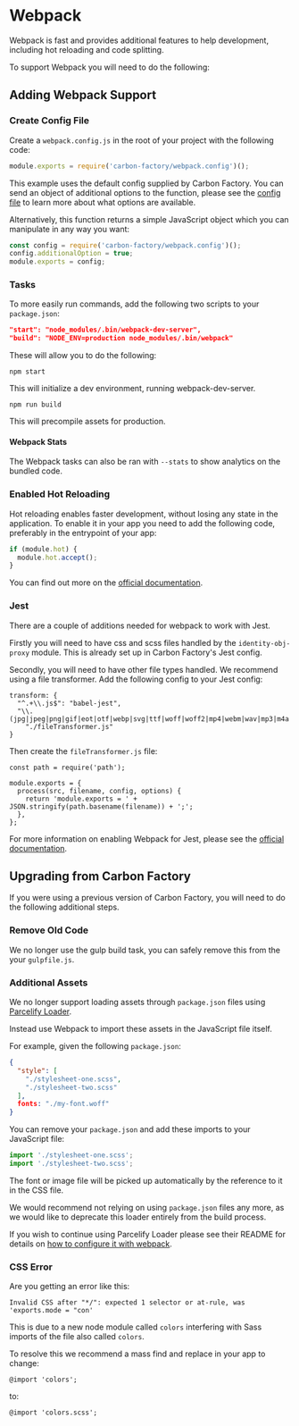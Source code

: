 # Webpack

Webpack is fast and provides additional features to help development, including hot reloading and code splitting.

To support Webpack you will need to do the following:

## Adding Webpack Support

### Create Config File

Create a `webpack.config.js` in the root of your project with the following code:

```js
module.exports = require('carbon-factory/webpack.config')();
```

This example uses the default config supplied by Carbon Factory. You can send an object of additional options to the function, please see the [config file](../webpack.config.js) to learn more about what options are available.

Alternatively, this function returns a simple JavaScript object which you can manipulate in any way you want:

```js
const config = require('carbon-factory/webpack.config')();
config.additionalOption = true;
module.exports = config;
```

### Tasks

To more easily run commands, add the following two scripts to your `package.json`:

```json
"start": "node_modules/.bin/webpack-dev-server",
"build": "NODE_ENV=production node_modules/.bin/webpack"
```

These will allow you to do the following:

```
npm start
```

This will initialize a dev environment, running webpack-dev-server.

```
npm run build
```

This will precompile assets for production.

#### Webpack Stats

The Webpack tasks can also be ran with `--stats` to show analytics on the bundled code.

### Enabled Hot Reloading

Hot reloading enables faster development, without losing any state in the application. To enable it in your app you need to add the following code, preferably in the entrypoint of your app:

```js
if (module.hot) {
  module.hot.accept();
}
```

You can find out more on the [official documentation](https://webpack.js.org/guides/hot-module-replacement/).

### Jest

There are a couple of additions needed for webpack to work with Jest.

Firstly you will need to have css and scss files handled by the `identity-obj-proxy` module. This is already set up in Carbon Factory's Jest config.

Secondly, you will need to have other file types handled. We recommend using a file transformer. Add the following config to your Jest config:

```
transform: {
  "^.+\\.js$": "babel-jest",
  "\\.(jpg|jpeg|png|gif|eot|otf|webp|svg|ttf|woff|woff2|mp4|webm|wav|mp3|m4a|aac|oga)$":
    "./fileTransformer.js"
}
```

Then create the `fileTransformer.js` file:

```
const path = require('path');

module.exports = {
  process(src, filename, config, options) {
    return 'module.exports = ' + JSON.stringify(path.basename(filename)) + ';';
  },
};
```

For more information on enabling Webpack for Jest, please see the [official documentation](https://facebook.github.io/jest/docs/en/webpack.html).

## Upgrading from Carbon Factory

If you were using a previous version of Carbon Factory, you will need to do the following additional steps.

### Remove Old Code

We no longer use the gulp build task, you can safely remove this from the your `gulpfile.js`.

### Additional Assets

We no longer support loading assets through `package.json` files using [Parcelify Loader](https://www.npmjs.com/package/parcelify-loader).

Instead use Webpack to import these assets in the JavaScript file itself.

For example, given the following `package.json`:

```json
{
  "style": [
    "./stylesheet-one.scss",
    "./stylesheet-two.scss"
  ],
  fonts: "./my-font.woff"
}
```

You can remove your `package.json` and add these imports to your JavaScript file:

```js
import './stylesheet-one.scss';
import './stylesheet-two.scss';
```

The font or image file will be picked up automatically by the reference to it in the CSS file.

We would recommend not relying on using `package.json` files any more, as we would like to deprecate this loader entirely from the build process.

If you wish to continue using Parcelify Loader please see their README for details on [how to configure it with webpack](https://github.com/g-aigner/parcelify-loader#parcelify-loader-1). 

### CSS Error

Are you getting an error like this:

```
Invalid CSS after "*/": expected 1 selector or at-rule, was 'exports.mode = "con'
```

This is due to a new node module called `colors` interfering with Sass imports of the file also called `colors`.

To resolve this we recommend a mass find and replace in your app to change:

```
@import 'colors';
```

to:

```
@import 'colors.scss';
```


